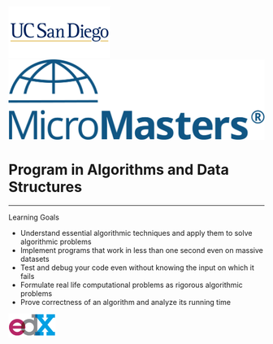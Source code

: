 ![](art/ucsdx-logo12012015-200x101.png?raw=true)
![](art/ucsd-mm-logo-blue.png?raw=true)

# Program in Algorithms and Data Structures

----

Learning Goals

* Understand essential algorithmic techniques and apply them to solve algorithmic problems
* Implement programs that work in less than one second even on massive datasets
* Test and debug your code even without knowing the input on which it fails
* Formulate real life computational problems as rigorous algorithmic problems
* Prove correctness of an algorithm and analyze its running time

![](art/edX_logo.png?raw=true)

